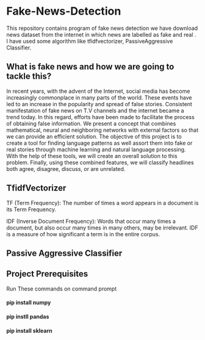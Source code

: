 # Fake-News-Detection

This repository contains program of fake news detection we have download news dataset from the internet in which news are labelled as fake and real . I have used some algorithm like  tfidfvectorizer, PassiveAggressive Classifier.

## What is fake news and how we are going to tackle this?

In recent years, with the advent of the Internet, social media has become increasingly commonplace in many parts of the world. These events have led to an increase in the popularity and spread of false stories. Consistent manifestation of fake news on T.V channels and the internet became a trend today. In this regard, efforts have been made to facilitate the process of obtaining false information. We present a concept that combines mathematical, neural and neighboring networks with external factors so that we can provide an efficient solution. The objective of this project is to create a tool for finding language patterns as well assort them into fake or real stories through machine learning and natural language processing. With the help of these tools, we will create an overall solution to this problem. Finally, using these combined features, we will classify headlines both agree, disagree, discuss, or are unrelated.


## TfidfVectorizer

TF (Term Frequency): The number of times a word appears in a document is its Term Frequency.

IDF (Inverse Document Frequency): Words that occur many times a document, but also occur many times in many others, may be irrelevant. IDF is a measure of how significant a term is in the entire corpus.


## Passive Aggressive Classifier

## Project Prerequisites

Run These commands on command prompt
#### pip install numpy
#### pip instll pandas 
#### pip install sklearn
